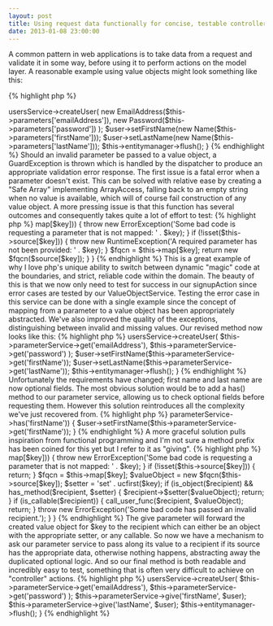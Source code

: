 ```yaml
---
layout: post
title: Using request data functionally for concise, testable controllers
date: 2013-01-08 23:00:00
---
```


A common pattern in web applications is to take data from a request and validate it in some way, before using it to perform actions on the model layer. A reasonable example using value objects might look something like this:

{% highlight php %}
<?php
private $parameters;
private $usersService;
private $entityManager;

public function signupAction() {

	$user = $this->usersService->createUser(
		new EmailAddress($this->parameters['emailAddress']),
		new Password($this->parameters['password'])
	);

	$user->setFirstName(new Name($this->parameters['firstName']));
	$user->setLastName(new Name($this->parameters['lastName']));

	$this->entitymanager->flush();
}
{% endhighlight %}

Should an invalid parameter be passed to a value object, a GuardException is thrown which is handled by the dispatcher to produce an appropriate validation error response.

The first issue is a fatal error when a parameter doesn't exist. This can be solved with relative ease by creating a "Safe Array" implementing ArrayAccess, falling back to an empty string when no value is available, which will of course fail construction of any value object.

A more pressing issue is that this function has several outcomes and consequently takes quite a lot of effort to test:

{% highlight php %}
<?php
test_GivenInvalidEmailAddress_WhenSignupAction_ThenGuardException
test_GivenInvalidPassword_WhenSignupAction_ThenGuardException
test_GivenInvalidFirstName_WhenSignupAction_ThenGuardException
test_GivenInvalidLastName_WhenSignupAction_ThenGuardException
test_GivenValidRequest_WhenSignupAction_ThenUserIsCreated
{% endhighlight %}

What's more, in order to test that an invalid last name throws an exception, all other fields need to be populated with valid values. When I find myself in this position it suggests that I've missed an opportunity to abstract away some logic which as it turns out, I have.

The problems is with the parameters object; it really only offers us a simple layer of indirection before the native parameters which is essential but could be so much better.

A more useful parameters service could perform the mapping from source data to a value object:

{% highlight php %}
<?php
class ValueObjectService {

	private $map;
	private $source;

	public function get($key)
	{

		if (!isset($this->map[$key])) {
			throw new ErrorException('Some bad code is requesting a parameter that is not mapped: ' . $key);
		}

		if (!isset($this->source[$key])) {
			throw new RuntimeException('A required parameter has not been provided: ' . $key);
		}

		$fqcn = $this->map[$key];

		return new $fqcn($source[$key]);

	}
}
{% endhighlight %}

This is a great example of why I love php's unique ability to switch between dynamic "magic" code at the boundaries, and strict, reliable code within the domain.

The beauty of this is that we now only need to test for success in our signupAction since error cases are tested by our ValueObjectService.

Testing the error case in this service can be done with a single example since the concept of mapping from a parameter to a value object has been appropriately abstracted. We've also improved the quality of the exceptions, distinguishing between invalid and missing values.

Our revised method now looks like this:

{% highlight php %}
<?php
public function signupAction()
{
	$user = $this->usersService->createUser(
		$this->parameterService->get('emailAddress'),
		$this->parameterService->get('password')
	);

	$user->setFirstName($this->parameterService->get('firstName'));
	$user->setLastName($this->parameterService->get('lastName'));

	$this->entitymanager->flush();
}
{% endhighlight %}

Unfortunately the requirements have changed; first name and last name are now optional fields. The most obvious solution would be to add a has() method to our parameter service, allowing us to check optional fields before requesting them. However this solution reintroduces all the complexity we've just recovered from.

{% highlight php %}
<?php
if ($this->parameterService->has('firstName')) {
	$user->setFirstName($this->parameterService->get('firstName'));
}
{% endhighlight %}

A more graceful solution pulls inspiration from functional programming and I'm not sure a method prefix has been coined for this yet but I refer to it as "giving".

{% highlight php %}
<?php
class ValueObjectService {

	private $map;
	private $source;

	public function give($key, $recipient)
	{
		if (!isset($this->map[$key])) {
			throw new ErrorException('Some bad code is requesting a parameter that is not mapped: ' . $key);
		}

		if (!isset($this->source[$key])) {
			return;
		}

		$fqcn = $this->map[$key];
		$valueObject = new $fqcn($this->source[$key]);

		$setter = 'set' . ucfirst($key);
		if (is_object($recipient) && has_method($recipient, $setter) {
			$recipient->$setter($valueObject);
			return;
		}

		if (is_callable($recipient)) {
			call_user_func($recipient, $valueObject);
			return;
		}

		throw new ErrorException('Some bad code has passed an invalid recipient.');
	}

}
{% endhighlight %}

The give parameter will forward the created value object for $key to the recipient which can either be an object with the appropriate setter, or any callable.

So now we have a mechanism to ask our parameter service to pass along its value to a recipient if its source has the appropriate data, otherwise nothing happens, abstracting away the duplicated optional logic.

And so our final method is both readable and incredibly easy to test, something that is often very difficult to achieve on "controller" actions.

{% highlight php %}
<?php
public function signupAction()
{
	$user = $this->usersService->createUser(
		$this->parameterService->get('emailAddress'),
		$this->parameterService->get('password')
	);

	$this->parameterService->give('firstName', $user);
	$this->parameterService->give('lastName', $user);

	$this->entitymanager->flush();
}
{% endhighlight %}